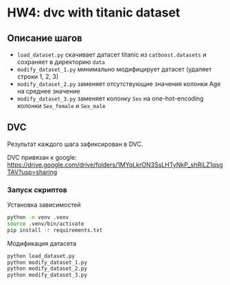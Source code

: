 # HW4: dvc with titanic dataset

## Описание шагов

- `load_dataset.py` скачивает датасет titanic из `catboost.datasets`  и сохраняет в директорию `data`
- `modify_dataset_1.py` минимально модифицирует датасет (удаляет строки 1, 2, 3)
- `modify_dataset_2.py` заменяет отсутствующие значения колонки Age на среднее значение
- `modify_dataset_3.py` заменяет колонку `Sex` на one-hot-encoding колонки `Sex_female` и `Sex_male`

## DVC

Результат каждого шага зафиксирован в DVC.

DVC привязан к google:
https://drive.google.com/drive/folders/1MYqLkrON3SsLHTyNkP_shRiLZ1qsgTAV?usp=sharing

### Запуск скриптов

Установка зависимостей
```sh
python -m venv .venv
source .venv/bin/activate
pip install -r requirements.txt
```

Модификация датасета
```sh
python load_dataset.py
python modify_dataset_1.py
python modify_dataset_2.py
python modify_dataset_3.py
```
